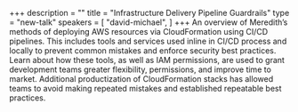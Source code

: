 +++
description = ""
title = "Infrastructure Delivery Pipeline Guardrails"
type = "new-talk"
speakers = [
        "david-michael",
]
+++
An overview of Meredith’s methods of deploying AWS resources via CloudFormation using CI/CD pipelines. This includes tools and services used inline in CI/CD process and locally to prevent common mistakes and enforce security best practices. Learn about how these tools, as well as IAM permissions, are used to grant development teams greater flexibility, permissions, and improve time to market. Additional productization of CloudFormation stacks has allowed teams to avoid making repeated mistakes and established repeatable best practices.